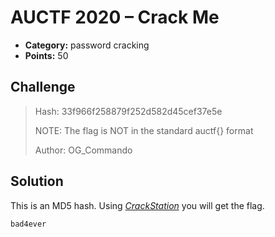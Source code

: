 # AUCTF 2020 – Crack Me

* **Category:** password cracking
* **Points:** 50

## Challenge

> Hash: 33f966f258879f252d582d45cef37e5e
> 
> NOTE: The flag is NOT in the standard auctf{} format
> 
> Author: OG_Commando

## Solution

This is an MD5 hash. Using [*CrackStation*](https://crackstation.net/) you will get the flag.

```
bad4ever
```